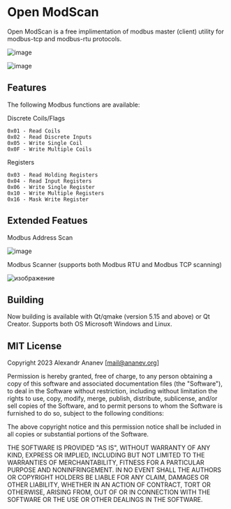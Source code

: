 # Open ModScan
Open ModScan is a free implimentation of modbus master (client) utility for modbus-tcp and modbus-rtu protocols.

![image](https://user-images.githubusercontent.com/13627951/227959348-7db5a333-8443-4824-873e-3d87d3ce6f8a.png)


![image](https://user-images.githubusercontent.com/13627951/227959984-7adbf285-fd1d-4198-8ff9-386a4eea0a87.png)


## Features

The following Modbus functions are available:

Discrete Coils/Flags

    0x01 - Read Coils
    0x02 - Read Discrete Inputs
    0x05 - Write Single Coil
    0x0F - Write Multiple Coils

Registers

    0x03 - Read Holding Registers
    0x04 - Read Input Registers
    0x06 - Write Single Register
    0x10 - Write Multiple Registers
    0x16 - Mask Write Register
    
## Extended Featues
  Modbus Address Scan
  
  ![image](https://user-images.githubusercontent.com/13627951/226310086-4160c8c7-503a-48c0-bdf8-f5bb970592d3.png)

  Modbus Scanner (supports both Modbus RTU and Modbus TCP scanning)
  
  ![изображение](https://github.com/sanny32/OpenModScan/assets/13627951/50876755-159b-4861-a2df-5d99e17c8388)



## Building
  Now building is available with Qt/qmake (version 5.15 and above) or Qt Creator. Supports both OS Microsoft Windows and Linux.
  
## MIT License
Copyright 2023 Alexandr Ananev [mail@ananev.org]

Permission is hereby granted, free of charge, to any person obtaining a copy of this software and associated documentation files (the "Software"), to deal in the Software without restriction, including without limitation the rights to use, copy, modify, merge, publish, distribute, sublicense, and/or sell copies of the Software, and to permit persons to whom the Software is furnished to do so, subject to the following conditions:

The above copyright notice and this permission notice shall be included in all copies or substantial portions of the Software.

THE SOFTWARE IS PROVIDED "AS IS", WITHOUT WARRANTY OF ANY KIND, EXPRESS OR IMPLIED, INCLUDING BUT NOT LIMITED TO THE WARRANTIES OF MERCHANTABILITY, FITNESS FOR A PARTICULAR PURPOSE AND NONINFRINGEMENT. IN NO EVENT SHALL THE AUTHORS OR COPYRIGHT HOLDERS BE LIABLE FOR ANY CLAIM, DAMAGES OR OTHER LIABILITY, WHETHER IN AN ACTION OF CONTRACT, TORT OR OTHERWISE, ARISING FROM, OUT OF OR IN CONNECTION WITH THE SOFTWARE OR THE USE OR OTHER DEALINGS IN THE SOFTWARE.

